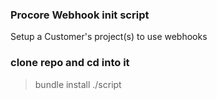 ### Procore Webhook init script

Setup a Customer's project(s) to use webhooks

### clone repo and cd into it
> bundle install
> ./script